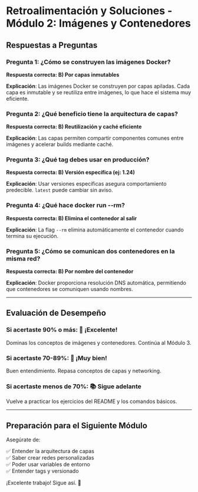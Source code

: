 # Retroalimentación y Soluciones - Módulo 2: Imágenes y Contenedores

## Respuestas a Preguntas

### Pregunta 1: ¿Cómo se construyen las imágenes Docker?
**Respuesta correcta: B) Por capas inmutables**

**Explicación**: Las imágenes Docker se construyen por capas apiladas. Cada capa es inmutable y se reutiliza entre imágenes, lo que hace el sistema muy eficiente.

### Pregunta 2: ¿Qué beneficio tiene la arquitectura de capas?
**Respuesta correcta: B) Reutilización y caché eficiente**

**Explicación**: Las capas permiten compartir componentes comunes entre imágenes y acelerar builds mediante caché.

### Pregunta 3: ¿Qué tag debes usar en producción?
**Respuesta correcta: B) Versión específica (ej: 1.24)**

**Explicación**: Usar versiones específicas asegura comportamiento predecible. `latest` puede cambiar sin aviso.

### Pregunta 4: ¿Qué hace docker run --rm?
**Respuesta correcta: B) Elimina el contenedor al salir**

**Explicación**: La flag `--rm` elimina automáticamente el contenedor cuando termina su ejecución.

### Pregunta 5: ¿Cómo se comunican dos contenedores en la misma red?
**Respuesta correcta: B) Por nombre del contenedor**

**Explicación**: Docker proporciona resolución DNS automática, permitiendo que contenedores se comuniquen usando nombres.

---

## Evaluación de Desempeño

### Si acertaste 90% o más: 🌟 ¡Excelente!
Dominas los conceptos de imágenes y contenedores. Continúa al Módulo 3.

### Si acertaste 70-89%: 💪 ¡Muy bien!
Buen entendimiento. Repasa conceptos de capas y networking.

### Si acertaste menos de 70%: 📚 Sigue adelante
Vuelve a practicar los ejercicios del README y los comandos básicos.

---

## Preparación para el Siguiente Módulo

Asegúrate de:

✅ Entender la arquitectura de capas  
✅ Saber crear redes personalizadas  
✅ Poder usar variables de entorno  
✅ Entender tags y versionado  

¡Excelente trabajo! Sigue así. 🚀
